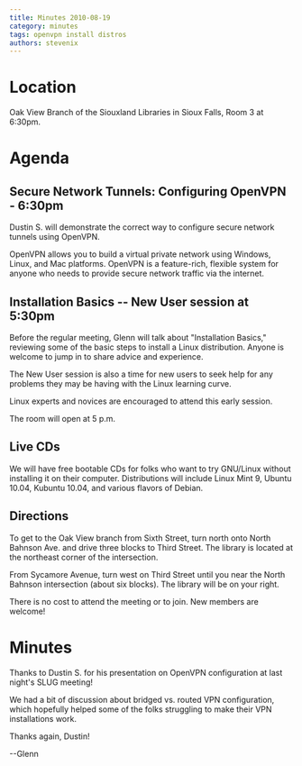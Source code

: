 ```yaml
---
title: Minutes 2010-08-19
category: minutes
tags: openvpn install distros
authors: stevenix
---
```


# Location

Oak View Branch of the Siouxland Libraries in Sioux Falls, Room 3 at
6:30pm.

# Agenda

## Secure Network Tunnels: Configuring OpenVPN - 6:30pm

Dustin S. will demonstrate the correct way to configure secure network
tunnels using OpenVPN.

OpenVPN allows you to build a virtual private network using Windows,
Linux, and Mac platforms. OpenVPN is a feature-rich, flexible system for
anyone who needs to provide secure network traffic via the internet.

## Installation Basics -- New User session at 5:30pm

Before the regular meeting, Glenn will talk about "Installation Basics,"
reviewing some of the basic steps to install a Linux distribution.
Anyone is welcome to jump in to share advice and experience.

The New User session is also a time for new users to seek help for any
problems they may be having with the Linux learning curve.

Linux experts and novices are encouraged to attend this early session.

The room will open at 5 p.m.

## Live CDs

We will have free bootable CDs for folks who want to try GNU/Linux
without installing it on their computer. Distributions will include
Linux Mint 9, Ubuntu 10.04, Kubuntu 10.04, and various flavors of
Debian.

## Directions

To get to the Oak View branch from Sixth Street, turn north onto North
Bahnson Ave. and drive three blocks to Third Street. The library is
located at the northeast corner of the intersection.

From Sycamore Avenue, turn west on Third Street until you near the North
Bahnson intersection (about six blocks). The library will be on your
right.

There is no cost to attend the meeting or to join. New members are
welcome!

# Minutes

Thanks to Dustin S. for his presentation on OpenVPN configuration at
last night's SLUG meeting!

We had a bit of discussion about bridged vs. routed VPN configuration,
which hopefully helped some of the folks struggling to make their VPN
installations work.

Thanks again, Dustin!

--Glenn
